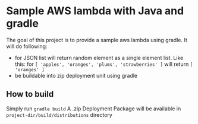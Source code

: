 # Sample AWS lambda with Java and gradle

The goal of this project is to provide a sample aws lambda using gradle.
It will do following:

* for JSON list will return random element as a single element list. Like this:
for 
`
[
    'apples',
    'oranges',
    'plums',
    'strawberries'
 ]
`
will return 
`
[
   'oranges'
]
`
* be buildable into zip deployment unit using gradle

## How to build
Simply run `gradle build`
A .zip Deployment Package will be available in `project-dir/build/distributions` directory